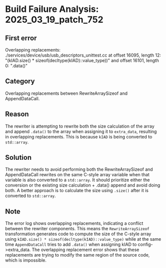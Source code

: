 # Build Failure Analysis: 2025_03_19_patch_752

## First error

Overlapping replacements: ./services/device/usb/usb_descriptors_unittest.cc at offset 16095, length 12: "(kIAD.size() * sizeof(decltype(kIAD)::value_type))" and offset 16101, length 0: ".data()"

## Category
Overlapping replacements between RewriteArraySizeof and AppendDataCall.

## Reason
The rewriter is attempting to rewrite both the size calculation of the array and append `.data()` to the array when assigning it to `extra_data`, resulting in overlapping replacements. This is because `kIAD` is being converted to `std::array`.

## Solution
The rewriter needs to avoid performing both the RewriteArraySizeof and AppendDataCall rewrites on the same C-style array variable when that variable is also converted to a `std::array`.  It should prioritize either the conversion or the existing size calculation + .data() append and avoid doing both.  A better approach is to calculate the size using `.size()` after it is converted to `std::array`.

## Note
The error log shows overlapping replacements, indicating a conflict between the rewriter components. This means the `RewriteArraySizeof` transformation generates code to compute the size of the C-style array using `kIAD.size() * sizeof(decltype(kIAD)::value_type)` while at the same time `AppendDataCall` tries to add `.data()` when assigning kIAD to config->extra_data. The overlapping replacement error shows that these replacements are trying to modify the same region of the source code, which is impossible.